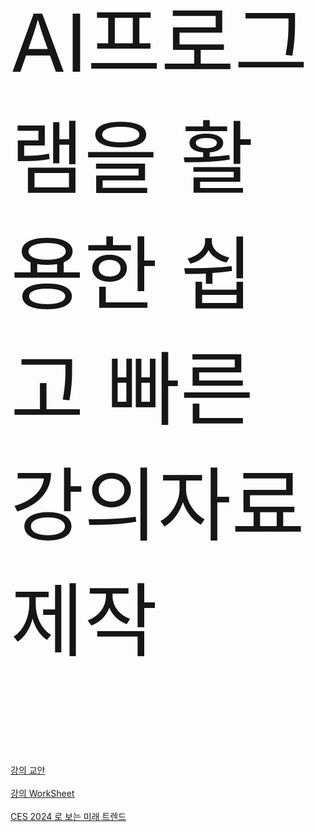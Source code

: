   <p style="font-size:128px; color:#161616;">AI프로그램을 활용한 쉽고 빠른 강의자료 제작</p>
  
  <br>
   	<a href="https://drive.google.com/file/d/1g7s-bfUubplZuX68UL0r17PqMiZ0_nBD/view?usp=sharing" target="_blank">강의 교안 </a>
  <br> <br>
   	<a href="https://docs.google.com/spreadsheets/d/1c8bt6Bp7NBN2C9Xyb8bex4xawQNwlfW5V7ERtbUyIxM/edit#gid=0" target="_blank">강의 WorkSheet </a>
  <br> <br> 
   <a href="https://drive.google.com/file/d/1rbbuYt1aZEa2fMwldd-0T5HNP7qGSoWr/view?usp=sharing" target="_blank">CES 2024 로 보는 미래 트렌드</a>
    
